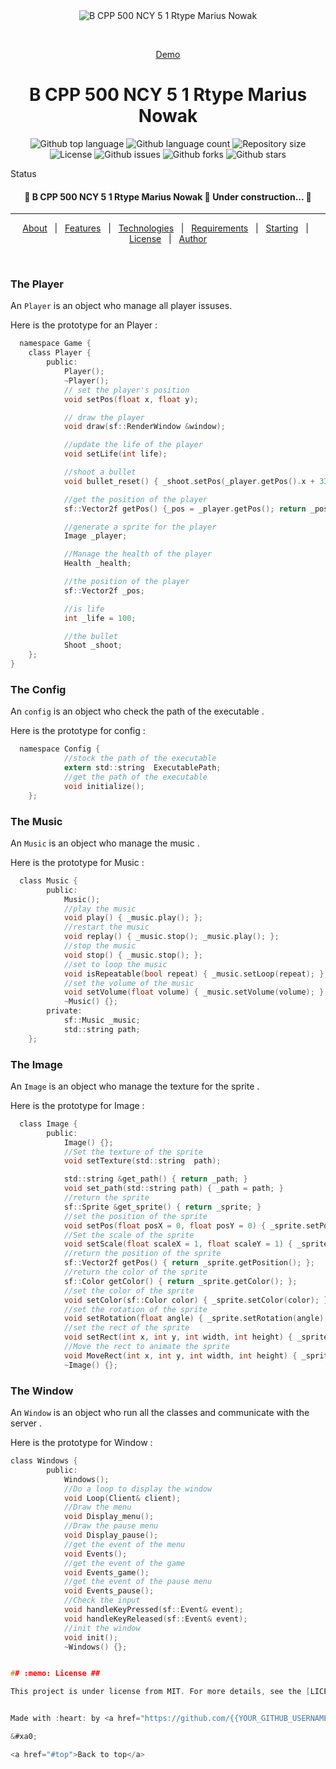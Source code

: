 <div align="center" id="top"> 
  <img src="./.github/app.gif" alt="B CPP 500 NCY 5 1 Rtype Marius Nowak" />

  &#xa0;

  <a href="https://bcpp500ncy51rtypemariusnowak.netlify.app">Demo</a>
</div>

<h1 align="center">B CPP 500 NCY 5 1 Rtype Marius Nowak</h1>

<p align="center">
  <img alt="Github top language" src="https://img.shields.io/github/languages/top/{{YOUR_GITHUB_USERNAME}}/b-cpp-500-ncy-5-1-rtype-marius-nowak?color=56BEB8">

  <img alt="Github language count" src="https://img.shields.io/github/languages/count/{{YOUR_GITHUB_USERNAME}}/b-cpp-500-ncy-5-1-rtype-marius-nowak?color=56BEB8">

  <img alt="Repository size" src="https://img.shields.io/github/repo-size/{{YOUR_GITHUB_USERNAME}}/b-cpp-500-ncy-5-1-rtype-marius-nowak?color=56BEB8">

  <img alt="License" src="https://img.shields.io/github/license/{{YOUR_GITHUB_USERNAME}}/b-cpp-500-ncy-5-1-rtype-marius-nowak?color=56BEB8">

  <img alt="Github issues" src="https://img.shields.io/github/issues/{{YOUR_GITHUB_USERNAME}}/b-cpp-500-ncy-5-1-rtype-marius-nowak?color=56BEB8" />

  <img alt="Github forks" src="https://img.shields.io/github/forks/{{YOUR_GITHUB_USERNAME}}/b-cpp-500-ncy-5-1-rtype-marius-nowak?color=56BEB8" />

  <img alt="Github stars" src="https://img.shields.io/github/stars/{{YOUR_GITHUB_USERNAME}}/b-cpp-500-ncy-5-1-rtype-marius-nowak?color=56BEB8" />
</p>

Status

<h4 align="center"> 
	🚧  B CPP 500 NCY 5 1 Rtype Marius Nowak 🚀 Under construction...  🚧
</h4> 

<hr>

<p align="center">
  <a href="#dart-about">About</a> &#xa0; | &#xa0; 
  <a href="#sparkles-features">Features</a> &#xa0; | &#xa0;
  <a href="#rocket-technologies">Technologies</a> &#xa0; | &#xa0;
  <a href="#white_check_mark-requirements">Requirements</a> &#xa0; | &#xa0;
  <a href="#checkered_flag-starting">Starting</a> &#xa0; | &#xa0;
  <a href="#memo-license">License</a> &#xa0; | &#xa0;
  <a href="https://github.com/{{YOUR_GITHUB_USERNAME}}" target="_blank">Author</a>
</p>

<br>

### The Player
An `Player` is an object who manage all player issuses.

Here is the prototype for an Player :
```c
  namespace Game {
    class Player {
        public:
            Player();
            ~Player();
            // set the player's position
            void setPos(float x, float y);

            // draw the player
            void draw(sf::RenderWindow &window);

            //update the life of the player
            void setLife(int life);

            //shoot a bullet
            void bullet_reset() { _shoot.setPos(_player.getPos().x + 33 , _player.getPos().y + 8);};

            //get the position of the player
            sf::Vector2f getPos() {_pos = _player.getPos(); return _pos;};

            //generate a sprite for the player
            Image _player;

            //Manage the health of the player
            Health _health;

            //the position of the player
            sf::Vector2f _pos;

            //is life
            int _life = 100;

            //the bullet
            Shoot _shoot;
    };
}
```
### The Config
An `config` is an object who check the path of the executable .

Here is the prototype for config :
```c
  namespace Config {
            //stock the path of the executable
            extern std::string  ExecutablePath;
            //get the path of the executable
            void initialize();
    };
```

### The Music
An `Music` is an object who manage the music .

Here is the prototype for Music :
```c
  class Music {
        public:
            Music();
            //play the music
            void play() { _music.play(); };
            //restart the music
            void replay() { _music.stop(); _music.play(); };
            //stop the music
            void stop() { _music.stop(); };
            //set to loop the music
            void isRepeatable(bool repeat) { _music.setLoop(repeat); };
            //set the volume of the music
            void setVolume(float volume) { _music.setVolume(volume); };
            ~Music() {};
        private:
            sf::Music _music;
            std::string path;
    };
```	
### The Image
An `Image` is an object who manage the texture for the sprite .

Here is the prototype for Image :
```c
  class Image {
        public:
            Image() {};
            //Set the texture of the sprite
            void setTexture(std::string  path);

            std::string &get_path() { return _path; }
            void set_path(std::string path) { _path = path; }
            //return the sprite
            sf::Sprite &get_sprite() { return _sprite; }
            //set the position of the sprite
            void setPos(float posX = 0, float posY = 0) { _sprite.setPosition(posX, posY); };
            //Set the scale of the sprite
            void setScale(float scaleX = 1, float scaleY = 1) { _sprite.setScale(scaleX, scaleY); };
            //return the position of the sprite
            sf::Vector2f getPos() { return _sprite.getPosition(); };
            //return the color of the sprite
            sf::Color getColor() { return _sprite.getColor(); };
            //set the color of the sprite
            void setColor(sf::Color color) { _sprite.setColor(color); };
            //set the rotation of the sprite
            void setRotation(float angle) { _sprite.setRotation(angle); };
            //set the rect of the sprite
            void setRect(int x, int y, int width, int height) { _sprite.setTextureRect(sf::IntRect(x, y, width, height)); };
            //Move the rect to animate the sprite
            void MoveRect(int x, int y, int width, int height) { _sprite.setTextureRect(sf::IntRect(x, y, width, height)); };
            ~Image() {};
```

### The Window
An `Window` is an object who run all the classes and communicate with the server .

Here is the prototype for Window :
```c
class Windows {
        public:
            Windows();
            //Do a loop to display the window
            void Loop(Client& client);
            //Draw the menu
            void Display_menu();
            //Draw the pause menu
            void Display_pause();
            //get the event of the menu
            void Events();
            //get the event of the game
            void Events_game();
            //get the event of the pause menu
            void Events_pause();
            //Check the input
            void handleKeyPressed(sf::Event& event);
            void handleKeyReleased(sf::Event& event);
            //init the window
            void init();
            ~Windows() {};
```

```c

## :memo: License ##

This project is under license from MIT. For more details, see the [LICENSE](LICENSE.md) file.


Made with :heart: by <a href="https://github.com/{{YOUR_GITHUB_USERNAME}}" target="_blank">{{YOUR_NAME}}</a>

&#xa0;

<a href="#top">Back to top</a>
